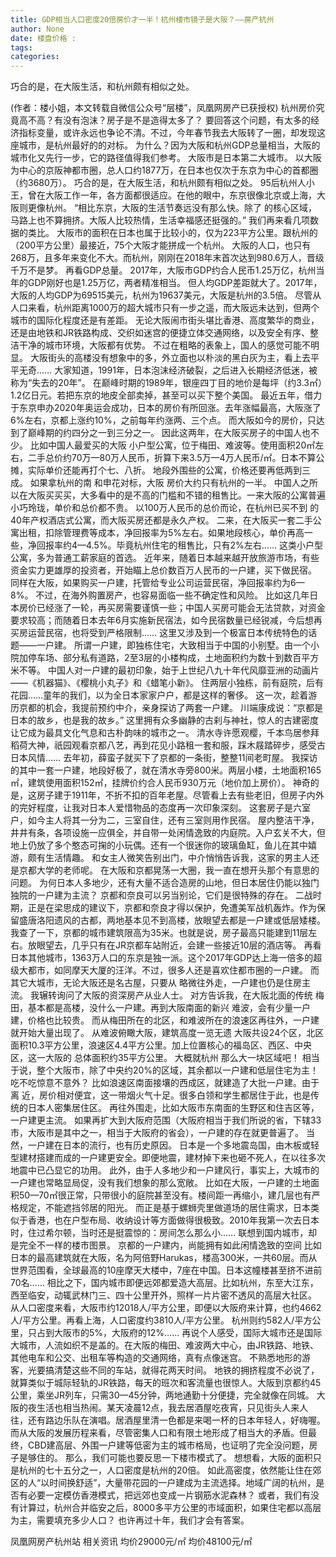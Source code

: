 ```yaml
---
title: GDP相当人口密度20倍房价才一半！杭州楼市镜子是大阪？——房产杭州
author: None
date: 楼盘价格 : 
tags: 
categories: 
---
```

巧合的是，在大阪生活，和杭州颇有相似之处。
<!-- more -->
(作者：楼小姐，本文转载自微信公众号“层楼”，凤凰网房产已获授权)
杭州房价究竟高不高？有没有泡沫？房子是不是造得太多了？
要回答这个问题，有太多的经济指标变量，或许永远也争论不清。不过，今年春节我去大阪转了一圈，却发现这座城市，是杭州最好的的对标。
为什么？因为大阪和杭州GDP总量相当，大阪的城市化又先行一步，它的路径值得我们参考。
大阪市是日本第二大城市。
以大阪为中心的京阪神都市圈，总人口约1877万，在日本也仅次于东京为中心的首都圈（约3680万）。
巧合的是，在大阪生活，和杭州颇有相似之处。
95后杭州人小王，曾在大阪工作一年，各方面都很适应。在他的眼中，东京很像北京或上海，大阪则更像杭州。
“相比东京，大阪的生活节奏远没有那么快。除了
的核心区域，马路上也不算拥挤。大阪人比较热情，生活幸福感还挺强的。”
我们再来看几项数据的类比。
大阪市的面积在日本也属于比较小的，仅为223平方公里。跟杭州的
（200平方公里）最接近，75个大阪才能拼成一个杭州。
大阪的人口，也只有268万，且多年来变化不大。而杭州，刚刚在2018年末首次达到980.6万人，晋级千万不是梦。
再看GDP总量。
2017年，大阪市GDP约合人民币1.25万亿，杭州当年的GDP刚好也是1.25万亿，两者精准相当。
但人均GDP差距就大了。2017年，大阪的人均GDP为69515美元，杭州为19637美元，大阪是杭州的3.5倍。
尽管从人口来看，杭州距离1000万的超大城市只有一步之遥，而大阪远未达到，但两个城市的国际化程度还是有差距。
无论大阪闹市街头堪比香港、高度繁华的商业，还是由地铁和JR铁路构成、交织如迷宫的便捷立体交通网络，以及安全有序、整洁干净的城市环境，大阪都有优势。
不过在粗略的表象上，国人的感觉可能不明显。
大阪街头的高楼没有想象中的多，外立面也以朴淡的黑白灰为主，看上去平平无奇……
大家知道，1991年，日本泡沫经济破裂，之后进入长期经济低迷，被称为“失去的20年”。
在巅峰时期的1989年，银座四丁目的地价是每坪（约3.3㎡）1.2亿日元。若把东京的地皮全部卖掉，甚至可以买下整个美国。
最近五年，借力于东京申办2020年奥运会成功，日本的房价有所回涨。去年涨幅最高，大阪涨了6%左右，京都上涨约10%，之前每年约涨两、三个点。
而大阪如今的房价，只达到了巅峰期的约四分之一到三分之一。
因此这两年，在大阪买房子的中国人也不少。
比如中国人最爱买的大阪
小户型公寓，位于梅田、难波等。使用面积20㎡左右，二手总价约70万—80万人民币，折算下来3.5万—4万人民币/㎡。日本不算公摊，实际单价还能再打个七、八折。
地段外围些的公寓，价格还要再低两到三成。
如果拿杭州的南
和申花对标，大阪
房价大约只有杭州的一半。
中国人之所以在大阪买买买，大多看中的是不高的门槛和不错的租售比。一来大阪的公寓普遍小巧玲珑，单价和总价都不贵。
以100万人民币的总价而论，在杭州已买不到
的40年产权酒店式公寓，而大阪买房还都是永久产权。
二来，在大阪买一套二手公寓出租，扣除管理费等成本，净回报率为5%左右。如果地段核心，单价再高一些，净回报率约4—4.5%。毕竟杭州住宅的租售比，只有2%左右……
这类小户型公寓，多为普通工薪家庭的首选。
近年来，随着日本越来越开放旅游市场，有些资金实力更雄厚的投资者，开始瞄上总价数百万人民币的一户建，买下做民宿。
同样在大阪，如果购买一户建，托管给专业公司运营民宿，净回报率约为6—8%。
不过，在海外购置房产，也容易面临一些不确定性和风险。
比如这几年日本房价已经涨了一轮，再买房需要谨慎一些；中国人买房可能会无法贷款，对资金要求较高；而随着日本去年6月实施新民宿法，如今民宿数量已经锐减，今后想再买房运营民宿，也将受到严格限制……
这里又涉及到一个极富日本传统特色的话题——一户建。
所谓一户建，即独栋住宅，大致相当于中国的小别墅。由一个小院加停车场、部分私有道路，2至3层的小楼构成，土地面积约为数十到数百平方米不等。
中国人对一户建的最初印象，始于上世纪八九十年代风靡亚洲的动画片——《机器猫》、《樱桃小丸子》和《蜡笔小新》。
住两层小独栋，前有庭院，后有花园……童年的我们，以为全日本家家户户，都是这样的奢侈。
这一次，趁着游历京都的机会，我提前预约中介，亲身探访了两套一户建。
川端康成说：“京都是日本的故乡，也是我的故乡。”
这里拥有众多幽静的古刹与神社，惊人的古建密度让它成为最具文化气息和古朴韵味的城市之一。
清水寺许愿观樱，千本鸟居参拜稻荷大神，祇园观看京都八艺，再到花见小路租一套和服，踩木屐踏碎步，感受古日本风情……
去年初，薛蛮子就买下了京都的一条街，整整11间老町屋。
我探访的其中一套一户建，地段好极了，就在清水寺旁800米。两层小楼，土地面积165㎡，建筑使用面积152㎡，挂牌价约合人民币930万元（地价加上房价）。
神奇的是，这房子建于1911年，不折不扣的百年老屋。尽管看上去有些老旧，但房子内外的完好程度，让我对日本人爱惜物品的态度再一次印象深刻。
这套房子是六室户，如今主人将其一分为二，三室自住，还有三室则用作民宿。
屋内整洁干净，井井有条，各项设施一应俱全，并自带一处闲情逸致的内庭院。入户玄关不大，但地上仍放了多个憨态可掬的小玩偶。还有一个很迷你的玻璃鱼缸，鱼儿在其中嬉游，颇有生活情趣。
和女主人微笑告别出门，中介悄悄告诉我，这家的男主人还是京都大学的老师呢。
在大阪和京都晃荡一大圈，我一直在想开头那个有意思的问题。
为何日本人多地少，还有大量不适合造房的山地，但日本居住仍能以独门独院的一户建为主流？
京都和奈良可以另当别论，它们是很特殊的存在。
二战时期，正是在梁思成的建议下，京都和奈良才得以保护，免遭美军战机轰炸。作为保留盛唐洛阳遗风的古都，两地基本见不到高楼，放眼望去都是一户建或低层矮楼。
我查了一下，京都的城市建筑限高为35米。也就是说，房子最高只能建到11层左右。放眼望去，几乎只有在JR京都车站附近，会建一些接近10层的酒店等。
再看日本其他城市，1363万人口的东京是独一派。这个2017年GDP达上海一倍多的超级大都市，如同摩天大厦的汪洋。不过，很多人还是喜欢住都市圈的一户建。
而其它大城市，无论大阪还是名古屋，只要从
略微往外走，一户建也仍是住房主流。
我辗转询问了大阪的资深房产从业人士。
对方告诉我，在大阪北面的传统
梅田，基本都是高楼，没什么一户建。再到大阪南面的新兴
难波，会有少量一户建，价格也比较贵。
而从梅田所在的北区，和难波所在的浪速区再往外，一户建就开始大量出现了。
从难波俯瞰大阪，建筑高度一览无遗
大阪共设24个区，北区面积10.3平方公里，浪速区4.4平方公里。加上位置核心的福岛区、西区、中央区，这一大阪的
总体面积约35平方公里。
大概就杭州
那么大一块区域吧！
相当于说，整个大阪市，除了中央约20%的区域，其余都以一户建和低层住宅为主！吃不吃惊意不意外？
比如浪速区南面接壤的西成区，就建造了大批一户建。由于离
近，房价相对便宜，这一带烟火气十足。很多白领和学生都居住于此，也是传统的日本人密集居住区。
再往外围走，比如大阪市东南面的生野区和住吉区等，一户建更主流。
如果再扩大到大阪府范围（大阪府相当于我们所说的省，下辖33市，大阪市是其中之一，相当于大阪府的省会），一户建的存在就更普遍了。
当然，一户建在日本的流行，也有历史原因。
日本是一个多地震岛国，由木板或轻型建材搭建而成的一户建更安全。即便地震，建材掉下来也砸不死人，在以往多次地震中已凸显它的功用。
此外，由于人多地少和一户建风行，事实上，大城市的一户建也常略显局促，没有我们想象的那么宽敞。
比如在大阪，一户建的土地面积50—70㎡很正常，只带很小的庭院甚至没有。楼间距一再缩小，建几层也有严格规定，不能遮挡邻居的阳光。
而正是基于螺蛳壳里做道场的居住需求，日本类似于香港，也在户型布局、收纳设计等方面做得很极致。2010年我第一次去日本时，住过希尔顿，当时还是挺震惊的：房间怎么那么小……
联想到国内城市，却是完全不一样的楼市图景。
京都的一户建内，尚能拥有如此闲情逸致的空间
比如日本的最高建筑就在大阪，名为阿倍野Harukas，楼高300米，一共60层。而从世界范围看，全球最高的10座摩天大楼中，7座在中国。日本这幢楼甚至挤不进前70名……
相比之下，国内城市即便远郊都爱造大高层。比如杭州，东至大江东，西至临安，动辄武林门三、四十公里开外，照样一片片密不透风的高层大社区。
从人口密度来看，大阪市约12018人/平方公里，即便以大阪府来计算，也约4662人/平方公里。再看上海，人口密度约3810人/平方公里。
杭州则约582人/平方公里，只占到大阪市的5%，大阪府的12%……
再说个人感受，国际大城市还是国际大城市，人流如织不是盖的。在大阪的梅田、难波两大中心，由JR铁路、地铁、其他电车和公交、出租车等构造的交通网络，真有点像迷宫。
不熟悉地形的游客，光要搞清楚这些不同的车站，就得花两天时间。
地铁的拥挤程度不必说了，就算类似于城际轻轨的JR铁路，每天的班次和客流量也很惊人。大阪到京都约45公里，乘坐JR列车，只需30—45分钟，两地通勤十分便捷，完全就像在同城。
大阪的夜生活也相当热闹。某天凌晨12点，我去居酒屋吃夜宵，只见街头人来人往，还有路边乐队在演唱。居酒屋里清一色都是来喝一杯的日本年轻人，好嗨喔。
而从大阪的发展历程来看，尽管密集人口和有限土地形成了相当大的矛盾。但最终，CBD建高层、外围一户建等低密为主的城市格局，也证明了完全没问题，房子是够住的。
那么，我们可能也要反思一下楼市模式了。
想想看，大阪的面积只是杭州的七十五分之一，人口密度是杭州的20倍。
如此高密度，依然能让住在郊区的人“以时间换舒适”，大量带花园的一户建成为主流选择。地域广阔的杭州，是否有必要一定模仿香港模式，把远郊也变成一片钢筋水泥森林？
或者，我们有没有计算过，杭州合并临安之后，8000多平方公里的市域面积，如果住宅都以高层为主，需要填充多少人口？
也许再过十年，我们才会有答案。
                        
                        
                        
                        
                                        
                    
                    
                
                    
                    
                    
                
                    
                
凤凰网房产杭州站
相关资讯
均价29000元/㎡
均价48100元/㎡
	                        
	                    
	                        
	                    
